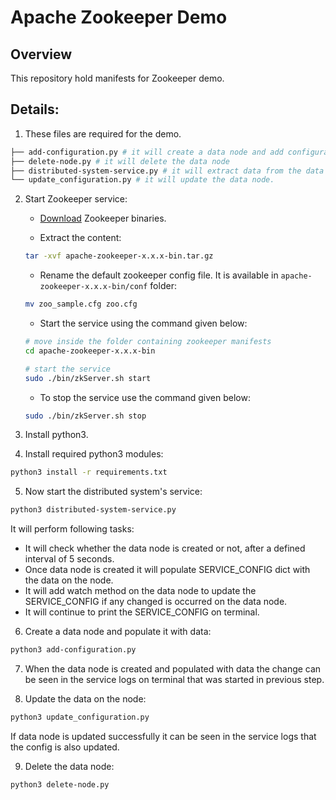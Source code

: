 # Apache Zookeeper Demo

## Overview

This repository hold manifests for Zookeeper demo.

## Details:

1. These files are required for the demo.
```bash
├── add-configuration.py # it will create a data node and add configuration on that node.
├── delete-node.py # it will delete the data node 
├── distributed-system-service.py # it will extract data from the data node
└── update_configuration.py # it will update the data node.
```

2. Start Zookeeper service:
    
    * [Download](https://zookeeper.apache.org/releases.html#download) Zookeeper binaries.
    
    * Extract the content:
    ```bash
    tar -xvf apache-zookeeper-x.x.x-bin.tar.gz
    ```

    * Rename the default zookeeper config file. It is available in `apache-zookeeper-x.x.x-bin/conf` folder:
    ```bash
    mv zoo_sample.cfg zoo.cfg
    ```

    * Start the service using the command given below:
    ```bash
    # move inside the folder containing zookeeper manifests
    cd apache-zookeeper-x.x.x-bin

    # start the service
    sudo ./bin/zkServer.sh start
    ```

    * To stop the service use the command given below:
    ```bash
    sudo ./bin/zkServer.sh stop
    ```

3. Install python3.

4. Install required python3 modules:
```bash
python3 install -r requirements.txt
```

5. Now start the distributed system's service:
```bash
python3 distributed-system-service.py
```
It will perform following tasks:

* It will check whether the data node is created or not, after a defined interval of 5 seconds.
* Once data node is created it will populate SERVICE_CONFIG dict with the data on the node.
* It will add watch method on the data node to update the SERVICE_CONFIG if any changed is occurred on the data node.
* It will continue to print the SERVICE_CONFIG on terminal.

6. Create a data node and populate it with data:
```bash
python3 add-configuration.py
```

7. When the data node is created and populated with data the change can be seen in the service logs on terminal that was started in previous step.

8. Update the data on the node:

```bash
python3 update_configuration.py
```
If data node is updated successfully it can be seen in the service logs that the config is also updated.

9. Delete the data node:
```bash
python3 delete-node.py
```

